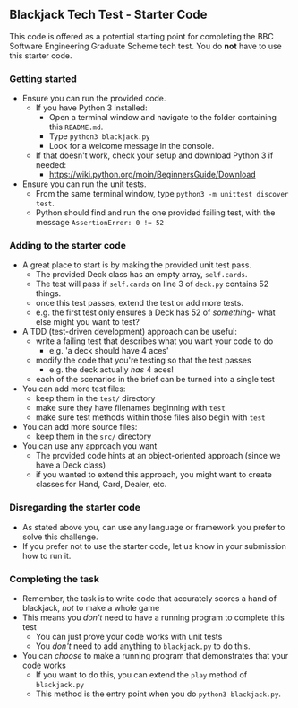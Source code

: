 ## Blackjack Tech Test - Starter Code

This code is offered as a potential starting point for completing the BBC Software Engineering Graduate Scheme tech test.
You do **not** have to use this starter code.


### Getting started

- Ensure you can run the provided code. 
    - If you have Python 3 installed:
        - Open a terminal window and navigate to the folder containing this `README.md`.
        - Type `python3 blackjack.py`
        - Look for a welcome message in the console.
    - If that doesn't work, check your setup and download Python 3 if needed:
        - https://wiki.python.org/moin/BeginnersGuide/Download
- Ensure you can run the unit tests.
    - From the same terminal window, type `python3 -m unittest discover test`.
    - Python should find and run the one provided failing test, with the message `AssertionError: 0 != 52`
    

### Adding to the starter code

- A great place to start is by making the provided unit test pass.
    - The provided Deck class has an empty array, `self.cards`.
    - The test will pass if `self.cards` on line 3 of `deck.py` contains 52 things.
    - once this test passes, extend the test or add more tests.
    - e.g. the first test only ensures a Deck has 52 of _something_- what else might you want to test?
- A TDD (test-driven development) approach can be useful:
    - write a failing test that describes what you want your code to do
        - e.g. 'a deck should have 4 aces'
    - modify the code that you're testing so that the test passes
        - e.g. the deck actually *has* 4 aces!
    - each of the scenarios in the brief can be turned into a single test
- You can add more test files:
    - keep them in the `test/` directory
    - make sure they have filenames beginning with `test`
    - make sure test methods within those files also begin with `test`
- You can add more source files:
    - keep them in the `src/` directory
- You can use any approach you want
    - The provided code hints at an object-oriented approach (since we have a Deck class)
    - if you wanted to extend this approach, you might want to create classes for Hand, Card, Dealer, etc.


### Disregarding the starter code

- As stated above you, can use any language or framework you prefer to solve this challenge.
- If you prefer not to use the starter code, let us know in your submission how to run it.
  
  
### Completing the task

- Remember, the task is to write code that accurately scores a hand of blackjack, *not* to make a whole game
- This means you *don't* need to have a running program to complete this test
    - You can just prove your code works with unit tests
    - You *don't* need to add anything to `blackjack.py` to do this.
- You can *choose* to make a running program that demonstrates that your code works
    - If you want to do this, you can extend the `play` method of `blackjack.py`
    - This method is the entry point when you do `python3 blackjack.py`.
